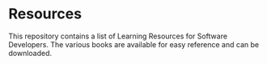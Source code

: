 # Resources
This repository contains a list of Learning Resources for Software Developers. The various books are available for easy reference and can be downloaded.
